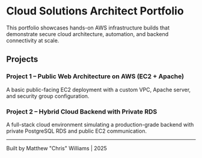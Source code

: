 # Cloud Solutions Architect Portfolio

This portfolio showcases hands-on AWS infrastructure builds that demonstrate secure cloud architecture, automation, and backend connectivity at scale.

## Projects

### Project 1 – Public Web Architecture on AWS (EC2 + Apache)
A basic public-facing EC2 deployment with a custom VPC, Apache server, and security group configuration.

### Project 2 – Hybrid Cloud Backend with Private RDS
A full-stack cloud environment simulating a production-grade backend with private PostgreSQL RDS and public EC2 communication.

---

Built by Matthew "Chris" Williams | 2025
